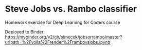 # Steve Jobs vs. Rambo classifier
Homework exercise for Deep Learning for Coders course 

Deployed to Binder:   
https://mybinder.org/v2/gh/simecek/jobsorrambo/master?urlpath=%2Fvoila%2Frender%2Frambovsjobs.ipynb